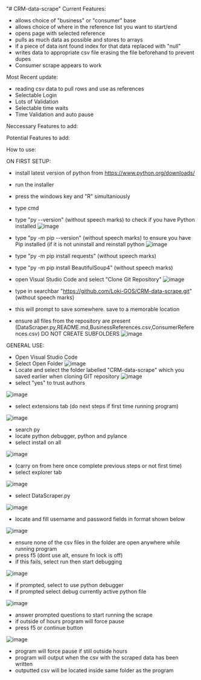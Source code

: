 "# CRM-data-scrape" 
Current Features:
- allows choice of "business" or "consumer" base
- allows choice of where in the reference list you want to start/end
- opens page with selected reference
- pulls as much data as possible and stores to arrays
- if a piece of data isnt found index for that data replaced with "null"
- writes data to appropriate csv file erasing the file beforehand to prevent dupes
- Consumer scrape appears to work

Most Recent update:
- reading csv data to pull rows and use as references
- Selectable Login
- Lots of Validation
- Selectable time waits
- Time Validation and auto pause

Neccessary Features to add:


Potential Features to add:



How to use:

ON FIRST SETUP:  
  - install latest version of python from https://www.python.org/downloads/
  - run the installer
  - press the windows key and "R" simultaniously
  - type cmd
  - type "py --version" (without speech marks) to check if you have Python installed
![image](https://github.com/Loki-GOS/CRM-data-scrape/assets/167244472/44eb8e40-4bd3-4326-9607-0f9e5190bfd7)
  - type "py -m pip --version" (without speech marks) to ensure you have Pip installed (if it is not uninstall and reinstall python
![image](https://github.com/Loki-GOS/CRM-data-scrape/assets/167244472/a91848c2-cf01-4206-9e14-f22a88b18235)
  - type "py -m pip install requests" (without speech marks)
  - type "py -m pip install BeautifulSoup4" (without speech marks)

  - open Visual Studio Code and select "Clone Git Repository"
![image](https://github.com/Loki-GOS/CRM-data-scrape/assets/167244472/92d0b0ba-9465-4173-8fcc-c951c6d9cd45)
  - type in searchbar "https://github.com/Loki-GOS/CRM-data-scrape.git" (without speech marks)
  - this will prompt to save somewhere. save to a memorable location
  - ensure all files from the repository are present (DataScraper.py,README.md,BusinessReferences.csv,ConsumerReferences.csv) DO NOT CREATE SUBFOLDERS
![image](https://github.com/Loki-GOS/CRM-data-scrape/assets/167244472/2366e7ff-f021-4df7-a9c8-a38b71f1efbc)

GENERAL USE:
- Open Visual Studio Code
- Select Open Folder
![image](https://github.com/Loki-GOS/CRM-data-scrape/assets/167244472/e59d0279-8faf-43fe-80fc-e779e9ec5c14)
- Locate and select the folder labelled "CRM-data-scrape" which you saved earlier when cloning GIT repository
![image](https://github.com/Loki-GOS/CRM-data-scrape/assets/167244472/c733b816-b582-4e15-9633-4cec0aa065bf)
- select "yes" to trust authors

![image](https://github.com/Loki-GOS/CRM-data-scrape/assets/167244472/8bc9ccd2-1a71-4bc7-8f13-171e831d51d2)

- select extensions tab (do next steps if first time running program)

![image](https://github.com/Loki-GOS/CRM-data-scrape/assets/167244472/5a76ca22-14c2-410d-9d56-9132bbaea75d)

- search py
- locate python debugger, python and pylance
- select install on all

![image](https://github.com/Loki-GOS/CRM-data-scrape/assets/167244472/2c791dac-6fc7-44a0-8fec-f757bfc9c387)

- (carry on from here once complete previous steps or not first time)
- select explorer tab

![image](https://github.com/Loki-GOS/CRM-data-scrape/assets/167244472/dde16381-44d4-4bc6-b00b-5ef50de3af75)

- select DataScraper.py

![image](https://github.com/Loki-GOS/CRM-data-scrape/assets/167244472/e0f47a80-8a3a-4c22-82af-d1d2a164bc48)

- locate and fill username and password fields in format shown below

![image](https://github.com/Loki-GOS/CRM-data-scrape/assets/167244472/80b608e9-5f50-49b7-994e-e7913389d53f)

- ensure none of the csv files in the folder are open anywhere while running program
- press f5 (dont use alt, ensure fn lock is off)
- if this fails, select run then start debugging

![image](https://github.com/Loki-GOS/CRM-data-scrape/assets/167244472/403812cf-6664-42ee-8b15-a4fba51ee062)

- if prompted, select to use python debugger
- if prompted select debug currently active python file

![image](https://github.com/Loki-GOS/CRM-data-scrape/assets/167244472/c28c7395-85e7-40bc-8e36-c744ac59f6d4)

- answer prompted questions to start running the scrape
- if outside of hours program will force pause
- press f5 or continue button

![image](https://github.com/Loki-GOS/CRM-data-scrape/assets/167244472/d053bad7-c64e-4975-90b6-7fccd70dbbac)

- program will force pause if still outside hours
- program will output when the csv with the scraped data has been written
- outputted csv will be located inside same folder as the program









